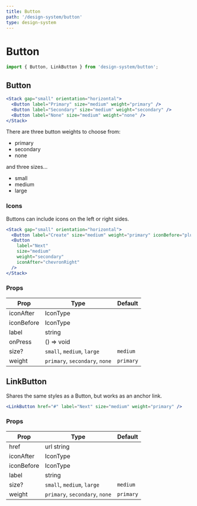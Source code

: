 ```yaml
---
title: Button
path: '/design-system/button'
type: design-system
---
```


# Button

```jsx
import { Button, LinkButton } from 'design-system/button';
```

## Button

```jsx live
<Stack gap="small" orientation="horizontal">
  <Button label="Primary" size="medium" weight="primary" />
  <Button label="Secondary" size="medium" weight="secondary" />
  <Button label="None" size="medium" weight="none" />
</Stack>
```

There are three button weights to choose from:
- primary
- secondary
- none

and three sizes...
- small
- medium
- large

### Icons
Buttons can include icons on the left or right sides.

```jsx live
<Stack gap="small" orientation="horizontal">
  <Button label="Create" size="medium" weight="primary" iconBefore="plus" />
  <Button
    label="Next"
    size="medium"
    weight="secondary"
    iconAfter="chevronRight"
  />
</Stack>
```

### Props

| Prop       | Type                           | Default   |
| ---------- | ------------------------------ | --------- |
| iconAfter  | IconType                       |           |
| iconBefore | IconType                       |           |
| label      | string                         |           |
| onPress    | () => void                     |           |
| size?      | `small`, `medium`, `large`     | `medium`  |
| weight     | `primary`, `secondary`, `none` | `primary` |

## LinkButton

Shares the same styles as a Button, but works as an anchor link.

```jsx live
<LinkButton href="#" label="Next" size="medium" weight="primary" />
```

### Props

| Prop       | Type                           | Default   |
| ---------- | ------------------------------ | --------- |
| href       | url string                     |           |
| iconAfter  | IconType                       |           |
| iconBefore | IconType                       |           |
| label      | string                         |           |
| size?      | `small`, `medium`, `large`     | `medium`  |
| weight     | `primary`, `secondary`, `none` | `primary` |
